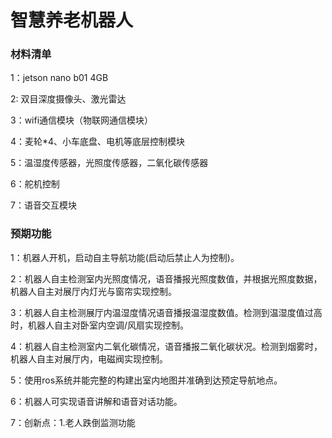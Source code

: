 # 智慧养老机器人

### 材料清单
1：jetson nano b01 4GB

2: 双目深度摄像头、激光雷达

3：wifi通信模块（物联网通信模块）

4：麦轮*4、小车底盘、电机等底层控制模块

5：温湿度传感器，光照度传感器，二氧化碳传感器

6：舵机控制

7：语音交互模块

### 预期功能
1：机器人开机，启动自主导航功能(启动后禁止人为控制)。

2：机器人自主检测室内光照度情况，语音播报光照度数值，并根据光照度数据，机器人自主对展厅内灯光与窗帘实现控制。

3：机器人自主检测展厅内温湿度情况语音播报温湿度数值。检测到温湿度值过高时，机器人自主对卧室内空调/风扇实现控制。

4：机器人自主检测室内二氧化碳情况，语音播报二氧化碳状况。检测到烟雾时，机器人自主对展厅内，电磁阀实现控制。

5：使用ros系统并能完整的构建出室内地图并准确到达预定导航地点。

6：机器人可实现语音讲解和语音对话功能。

7：创新点：1.老人跌倒监测功能


